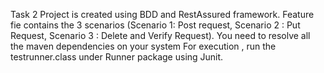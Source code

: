 Task 2 Project is created using BDD and RestAssured framework.
Feature fie contains the 3 scenarios (Scenario 1: Post request, Scenario 2 : Put Request, Scenario 3 : Delete and Verify Request).
You need to resolve all the maven dependencies on your system 
For execution , run the testrunner.class under Runner package using Junit.

